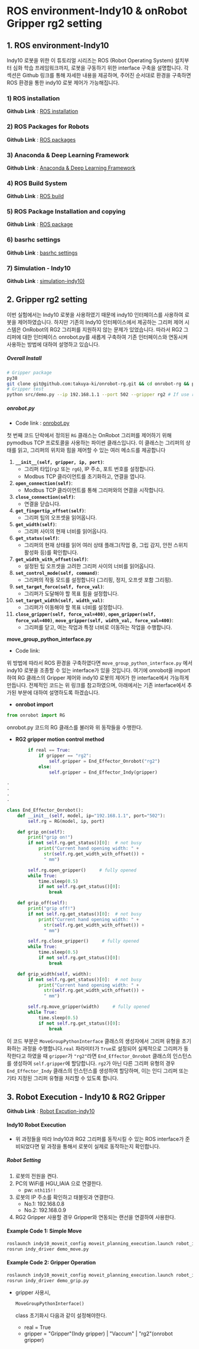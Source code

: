 # ROS environment-Indy10  & onRobot Gripper rg2 setting



## 1. ROS environment-Indy10

 Indy10 로봇을 위한 이 튜토리얼 시리즈는 ROS (Robot Operating System) 설치부터 심화 학습 프레임워크까지, 로봇을 구동하기 위한 interface 구축을 설명합니다. 각 섹션은 Github 링크를 통해 자세한 내용을 제공하며, 주어진 순서대로 환경을 구축하면 ROS 환경을 통한 indy10 로봇 제어가 가능해집니다.

### 1) ROS installation

**Github Link** : [ROS installation](https://github.com/ykkimhgu/HGU_IAIA/blob/main/Tutorial/TU_ROS/tutorial/ros/ros-install.md)

### 2) ROS Packages for Robots

**Github Link** : [ROS packages](https://github.com/ykkimhgu/HGU_IAIA/blob/main/Tutorial/TU_ROS/tutorial/ros/ros-install-packages-for-robot.md)

### 3) Anaconda & Deep Learning Framework

**Github Link** : [Anaconda & Deep Learning Framework](https://github.com/ykkimhgu/HGU_IAIA/blob/main/Tutorial/TU_ROS/tutorial/ubuntu/install-anaconda-dl-framework.md)

### 4) ROS Build System

**Github Link** : [ROS build](https://github.com/ykkimhgu/HGU_IAIA/blob/main/Tutorial/TU_ROS/tutorial/ros/ros-build-system.md)

### 5) ROS Package Installation and copying

**Github Link** : [ROS package](https://github.com/ykkimhgu/HGU_IAIA/blob/main/Tutorial/TU_ROS/tutorial/ros/ros-package.md)

### 6) basrhc settings

**Github Link** : [basrhc settings](https://github.com/ykkimhgu/HGU_IAIA/blob/main/Tutorial/TU_ROS/tutorial/ros/ros-basrhc-settings.md)

### 7) Simulation - Indy10

**Github Link** : [simulation-indy10)](https://github.com/hyKangHGU/Industrial-AI-Automation_HGU/blob/main/tutorial/indy10/indy10-robot-execution.md)



## 2. Gripper rg2 setting

 이번 실험에서는 Indy10 로봇을 사용하였기 때문에 indy10 인터페이스를 사용하여 로봇을 제어하였습니다. 하지만 기존의 Indy10 인터페이스에서 제공하는 그리퍼 제어 시스템은 OnRobot의 RG2 그리퍼를 지원하지 않는 문제가 있었습니다. 따라서 RG2 그리퍼에 대한 인터페이스 onrobot.py를 새롭게 구축하여 기존 인터페이스와 연동시켜 사용하는 방법에 대하여 설명하고 있습니다. 



##### **Overall Install**

```bash
# Gripper package
py38
git clone git@github.com:takuya-ki/onrobot-rg.git && cd onrobot-rg && pip install -r requirements.txt
# Gripper test
python src/demo.py --ip 192.168.1.1 --port 502 --gripper rg2 # If use rg6->change
```



##### **onrobot.py**

- Code link : [onrobot.py](https://github.com/ssunwookim/IAIA-Project2-AidCafeRobot-Indy10-2022/blob/main/src/onrobot.py)

 첫 번째 코드 단락에서 정의된 `RG` 클래스는 OnRobot 그리퍼를 제어하기 위해 pymodbus TCP 프로토콜을 사용하는 파이썬 클래스입니다. 이 클래스는 그리퍼의 상태를 읽고, 그리퍼의 위치와 힘을 제어할 수 있는 여러 메소드를 제공합니다

1. **`__init__(self, gripper, ip, port)`**:
   - 그리퍼 타입(`rg2` 또는 `rg6`), IP 주소, 포트 번호를 설정합니다.
   - Modbus TCP 클라이언트를 초기화하고, 연결을 엽니다.
2. **`open_connection(self)`**:
   - Modbus TCP 클라이언트를 통해 그리퍼와의 연결을 시작합니다.
3. **`close_connection(self)`**:
   - 연결을 닫습니다.
4. **`get_fingertip_offset(self)`**:
   - 그리퍼 팁의 오프셋을 읽어옵니다.
5. **`get_width(self)`**:
   - 그리퍼 사이의 현재 너비를 읽어옵니다.
6. **`get_status(self)`**:
   - 그리퍼의 현재 상태를 읽어 여러 상태 플래그(작업 중, 그립 감지, 안전 스위치 활성화 등)를 확인합니다.
7. **`get_width_with_offset(self)`**:
   - 설정된 팁 오프셋을 고려한 그리퍼 사이의 너비를 읽어옵니다.
8. **`set_control_mode(self, command)`**:
   - 그리퍼의 작동 모드를 설정합니다 (그리핑, 정지, 오프셋 포함 그리핑).
9. **`set_target_force(self, force_val)`**:
   - 그리퍼가 도달해야 할 목표 힘을 설정합니다.
10. **`set_target_width(self, width_val)`**:
    - 그리퍼가 이동해야 할 목표 너비를 설정합니다.
11. **`close_gripper(self, force_val=400)`**, **`open_gripper(self, force_val=400)`**, **`move_gripper(self, width_val, force_val=400)`**:
    - 그리퍼를 닫고, 여는 작업과 특정 너비로 이동하는 작업을 수행합니다.



**move_group_python_interface.py**

- Code link: 

 위 방법에 따라서 ROS 환경을 구축하였다면 `move_group_python_interface.py` 에서 indy10 로봇을 조종할 수 있는 interface가 있을 것입니다. 여기에 onrobot을 import 하여 RG 클래스의 Gripper 제어와 indy10 로봇의 제어가 한 interface에서 가능하게 만듭니다. 전체적인 코드는 위 링크를 참고하였으며, 아래에서는 기존 interface에서 추가된 부분에 대하여 설명하도록 하겠습니다.

- **onrobot import**

```python
from onrobot import RG
```

 onrobot.py 코드의 RG 클래스를 불러와 위 동작들을 수행한다. 



- **RG2 gripper motion control method**

```python
        if real == True:
            if gripper == "rg2":
                self.gripper = End_Effector_Onrobot("rg2")
            else:
                self.gripper = End_Effector_Indy(gripper)

.
.
.
.

class End_Effector_Onrobot():
    def __init__(self, model, ip="192.168.1.1", port="502"):
        self.rg = RG(model, ip, port)

    def grip_on(self):
        print("grip on!")
        if not self.rg.get_status()[0]:  # not busy
            print("Current hand opening width: " +
              str(self.rg.get_width_with_offset()) +
              " mm")

        self.rg.open_gripper()     # fully opened
        while True:
            time.sleep(0.5)
            if not self.rg.get_status()[0]:
                break

    def grip_off(self):
        print("grip off!")
        if not self.rg.get_status()[0]:  # not busy
            print("Current hand opening width: " +
              str(self.rg.get_width_with_offset()) +
              " mm")

        self.rg.close_gripper()     # fully opened
        while True:
            time.sleep(0.5)
            if not self.rg.get_status()[0]:
                break

    def grip_width(self, width):
        if not self.rg.get_status()[0]:  # not busy
            print("Current hand opening width: " +
              str(self.rg.get_width_with_offset()) +
              " mm")

        self.rg.move_gripper(width)     # fully opened
        while True:
            time.sleep(0.5)
            if not self.rg.get_status()[0]:
                break
```

 이 코드 부분은 `MoveGroupPythonInterface` 클래스의 생성자에서 그리퍼 유형을 초기화하는 과정을 수행합니다.`real` 파라미터가 `True`로 설정되어 실제적으로 그리퍼가 동작한다고 하였을 때  `gripper`가 `"rg2"`라면 `End_Effector_Onrobot` 클래스의 인스턴스를 생성하여 `self.gripper`에 할당합니다.  `rg2`가 아닌 다른 그리퍼 유형의 경우 `End_Effector_Indy` 클래스의 인스턴스를 생성하여 할당하며, 이는 인디 그리퍼 또는 기타 지정된 그리퍼 유형을 처리할 수 있도록 합니다.



## 3. Robot Execution - Indy10 & RG2 Gripper

**Github Link** : [Robot Excution-indy10](https://github.com/ykkimhgu/HGU_IAIA/blob/main/Tutorial/TU_ROS/tutorial/indy10/indy10-robot-execution.md)

#### Indy10 Robot Execution

- 위 과정들을 따라 Indy10과 RG2 그리퍼를 동작시킬 수 있는 ROS interface가 준비되었다면 밑 과정을 통해서 로봇이 실제로 동작하는지 확인합니다.

##### Robot Setting

1. 로봇의 전원을 켠다.
2. PC의 WiFi를 HGU_IAIA 으로 연결한다.
   - pw: `nth115!!`
3. 로봇의 IP 주소를 확인하고 태블릿과 연결한다. 
   - No.1: 192.168.0.8
   - No.2: 192.168.0.9
 4. RG2 Gripper 사용할 경우 Gripper와 연동되는 랜선을 연결하여 사용한다. 
#### Example Code 1: Simple Move

```bash
roslaunch indy10_moveit_config moveit_planning_execution.launch robot_ip:=192.168.0.8
rosrun indy_driver demo_move.py
```

#### Example Code 2: Gripper Operation

```bash
roslaunch indy10_moveit_config moveit_planning_execution.launch robot_ip:=192.168.0.8
rosrun indy_driver demo_grip.py
```

- gripper 사용시,

  ```
  MoveGroupPythonInterface()
  ```

  class 초기화시 다음과 같이 설정해야한다.

  - real = True
  - gripper = "Gripper"(Indy gripper)  |  "Vaccum" | "rg2"(onrobot gripper)
